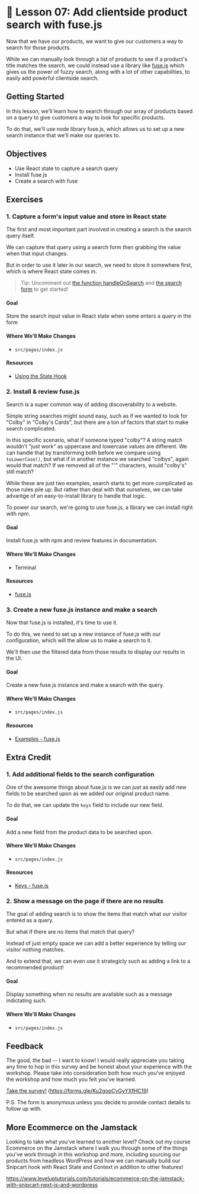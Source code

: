 # 📓 Lesson 07: Add clientside product search with fuse.js

Now that we have our products, we want to give our customers a way to search for those products.

While we can manually look through a list of products to see if a product's title matches the search, we could instead use a library like [fuse.js](https://fusejs.io/) which gives us the power of fuzzy search, along with a lot of other capabilities, to easily add powerful clientside search.

## Getting Started

In this lesson, we'll learn how to search through our array of products based on a query to give customers a way to look for specific products.

To do that, we'll use node library fuse.js, which allows us to set up a new search instance that we'll make our queries to.

## Objectives
* Use React state to capture a search query
* Install fuse.js
* Create a search with fuse

## Exercises

### 1. Capture a form's input value and store in React state

The first and most important part involved in creating a search is the search query itself.

We can capture that query using a search form then grabbing the value when that input changes.

But in order to use it later in our search, we need to store it somewhere first, which is where React state comes in.

> Tip: Uncomment out [the function handleOnSearch](https://github.com/colbyfayock/hyper-bros-trading-workshop-starter/blob/main/src/pages/index.js#L15-L17) and [the search form](https://github.com/colbyfayock/hyper-bros-trading-workshop-starter/blob/main/src/pages/index.js#L28-L35) to get started!

#### Goal

Store the search input value in React state when some enters a query in the form

#### Where We'll Make Changes
* `src/pages/index.js`

#### Resources
* [Using the State Hook](https://reactjs.org/docs/hooks-state.html)

### 2. Install & review fuse.js

Search is a super common way of adding discoverability to a website.

Simple string searches might sound easy, such as if we wanted to look for "Colby" in "Colby's Cards", but there are a ton of factors that start to make search complicated.

In this specific scenario, what if someone typed "colby"? A string match wouldn't "just work" as uppercase and lowercase values are different. We can handle that by transforming both before we compare using `toLowerCase()`, but what if in another instance we searched "colbys", again would that match? If we removed all of the "'" characters, would "colby's" still match?

While these are just two examples, search starts to get more complicated as those rules pile up. But rather than deal with that ourselves, we can take advantge of an easy-to-install library to handle that logic.

To power our search, we're going to use fuse.js, a library we can install right with npm.

#### Goal

Install fuse.js with npm and review features in documentation.

#### Where We'll Make Changes
* Terminal

#### Resources
* [fuse.js](https://fusejs.io/)

### 3. Create a new fuse.js instance and make a search

Now that fuse.js is installed, it's time to use it.

To do this, we need to set up a new instance of fuse.js with our configuration, which will the allow us to make a search to it.

We'll then use the filtered data from those results to display our results in the UI.

#### Goal

Create a new fuse.js instance and make a search with the query.

#### Where We'll Make Changes
* `src/pages/index.js`

#### Resources
* [Examples - fuse.js](https://fusejs.io/examples.html)

## Extra Credit

### 1. Add additional fields to the search configuration

One of the awesome things about fuse.js is we can just as easily add new fields to be searched upon as we added our original product name.

To do that, we can update the `keys` field to include our new field.

#### Goal

Add a new field from the product data to be searched upon.

#### Where We'll Make Changes
* `src/pages/index.js`

#### Resources
* [Keys - fuse.js](https://fusejs.io/api/options.html#keys)


### 2. Show a message on the page if there are no results

The goal of adding search is to show the items that match what our visitor entered as a query.

But what if there are no items that match that query?

Instead of just empty space we can add a better experience by telling our visitor nothing matches.

And to extend that, we can even use it strategicly such as adding a link to a recommended product!

#### Goal

Display something when no results are available such as a message indictating such.

#### Where We'll Make Changes
* `src/pages/index.js`

## Feedback

The good, the bad -- I want to know! I would really appreciate you taking any time to hop in this survey and be honest about your experience with the workshop. Please take into consideration both how much you've enjoyed the workshop and how much you felt you've learned.

[Take the survey!](https://forms.gle/Ku2gopCyGyYXfHC19) (https://forms.gle/Ku2gopCyGyYXfHC19)

P.S. The form is anonymous unless you decide to provide contact details to follow up with.


## More Ecommerce on the Jamstack

Looking to take what you've learned to another level? Check out my course Ecommerce on the Jamstack where I walk you through some of the things you've work through in this workshop and more, including sourcing our products from headless WordPress and how we can manually build our Snipcart hook with React State and Context in addition to other features!

https://www.leveluptutorials.com/tutorials/ecommerce-on-the-jamstack-with-snipcart-next-js-and-wordpress
